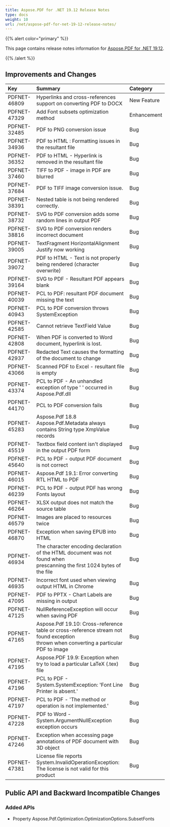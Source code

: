 ```yaml
---
title: Aspose.PDF for .NET 19.12 Release Notes
type: docs
weight: 10
url: /net/aspose-pdf-for-net-19-12-release-notes/
---
```


{{% alert color="primary" %}} 

This page contains release notes information for [Aspose.PDF for .NET 19.12](https://www.nuget.org/packages/Aspose.Pdf/19.12.0).

{{% /alert %}} 
## **Improvements and Changes**

|**Key**|**Summary**|**Category**|
| :- | :- | :- |
|PDFNET-46809|Hyperlinks and cross-references support on converting PDF to DOCX |New Feature|
|PDFNET-47329|Add Font subsets optimization method|Enhancement|
|PDFNET-32485|PDF to PNG conversion issue|Bug|
|PDFNET-34936|PDF to HTML : Formatting issues in the resultant file|Bug|
|PDFNET-36352|PDF to HTML - Hyperlink is removed in the resultant file|Bug|
|PDFNET-37460|TIFF to PDF - image in PDF are blurred|Bug|
|PDFNET-37684|PDF to TIFF image conversion issue.|Bug|
|PDFNET-38391|Nested table is not being rendered correctly.|Bug|
|PDFNET-38732|SVG to PDF conversion adds some random lines in output PDF|Bug|
|PDFNET-38816|SVG to PDF conversion renders incorrect document|Bug|
|PDFNET-39005|TextFragment HorizontalAlignment Justify now working|Bug|
|PDFNET-39072|PDF to HTML - Text is not properly being rendered (character overwrite)|Bug|
|PDFNET-39164|SVG to PDF - Resultant PDF appears blank|Bug|
|PDFNET-40039|PCL to PDF: resultant PDF document missing the text|Bug|
|PDFNET-40943|PCL to PDF conversion throws SystemException|Bug|
|PDFNET-42585|Cannot retrieve TextField Value|Bug|
|PDFNET-42808|When PDF is converted to Word document, hyperlink is lost.|Bug|
|PDFNET-42937|Redacted Text causes the formatting of the document to change|Bug|
|PDFNET-43066|Scanned PDF to Excel - resultant file is empty|Bug|
|PDFNET-43374|PCL to PDF - An unhandled exception of type ' ' occurred in Aspose.Pdf.dll|Bug|
|PDFNET-44170|PCL to PDF conversion fails|Bug|
|PDFNET-45283|Aspose.Pdf 18.8 Aspose.Pdf.Metadata always contains String type XmpValue records|Bug|
|PDFNET-45519|Textbox field content isn't displayed in the output PDF form|Bug|
|PDFNET-45640|PCL to PDF - output PDF document is not correct|Bug|
|PDFNET-46015|Aspose.Pdf 19.1: Error converting RTL HTML to PDF|Bug|
|PDFNET-46239|PCL to PDF - output PDF has wrong Fonts layout|Bug|
|PDFNET-46264|XLSX output does not match the source table|Bug|
|PDFNET-46579|Images are placed to resources twice|Bug|
|PDFNET-46870|Exception when saving EPUB into HTML|Bug|
|PDFNET-46934|The character encoding declaration of the HTML document was not found  when<br/>prescanning the first 1024 bytes of the file |Bug|
|PDFNET-46935|Incorrect font used when viewing output HTML in Chrome|Bug|
|PDFNET-47095|PDF to PPTX - Chart Labels are missing in output|Bug|
|PDFNET-47125|NullReferenceException will occur when saving PDF|Bug|
|PDFNET-47165|Aspose.Pdf 19.10: Cross-reference table or cross-reference stream not found exception<br/>thrown when converting a particular PDF to image |Bug|
|PDFNET-47195|Aspose.PDF 19.9: Exception when try to load a particular LaTeX (.tex) file|Bug|
|PDFNET-47196|PCL to PDF - System.SystemException: 'Font Line Printer is absent.'|Bug|
|PDFNET-47197|PCL to PDF - 'The method or operation is not implemented.'|Bug|
|PDFNET-47228|PDF to Word - System.ArgumentNullException exception occurs|Bug|
|PDFNET-47246|Exception when accessing page annotations of PDF document with 3D object|Bug|
|PDFNET-47381|License file reports System.InvalidOperationException: The license is not valid for this product|Bug|
## **Public API and Backward Incompatible Changes**
### **Added APIs**
- Property Aspose.Pdf.Optimization.OptimizationOptions.SubsetFonts
